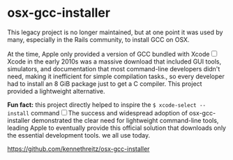 # osx-gcc-installer

This legacy project is no longer maintained, but at one point it was used by many, especially in the Rails community, to install GCC on OSX.

At the time, Apple only provided a version of GCC bundled with Xcode<label for="sn-xcode-size" class="margin-toggle sidenote-number"></label><input type="checkbox" id="sn-xcode-size" class="margin-toggle"/><span class="sidenote">Xcode in the early 2010s was a massive download that included GUI tools, simulators, and documentation that most command-line developers didn't need, making it inefficient for simple compilation tasks.</span>, so every developer had to install an 8 GiB package just to get a C compiler. This project provided a lightweight alternative.

**Fun fact:** this project directly helped to inspire the `$ xcode-select --install` command<label for="sn-xcode-select-impact" class="margin-toggle sidenote-number"></label><input type="checkbox" id="sn-xcode-select-impact" class="margin-toggle"/><span class="sidenote">The success and widespread adoption of osx-gcc-installer demonstrated the clear need for lightweight command-line tools, leading Apple to eventually provide this official solution that downloads only the essential development tools.</span> we all use today.

https://github.com/kennethreitz/osx-gcc-installer

